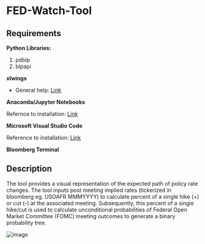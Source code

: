# FED-Watch-Tool

## Requirements

**Python Libraries:**
1. pdblp
2. blpapi

**xlwings**

* General help: [Link]()
  
**Anaconda/Jupyter Notebooks**
  
  Refernce to installation: [Link](https://www.anaconda.com/)
  
**Microsoft Visual Studio Code**
  
  Reference to installation: [Link](https://code.visualstudio.com/)

**Bloomberg Terminal**
  
## Description

The tool provides a visual representation of the expected path of policy rate changes. The tool inputs post meeting implied rates (tickerized in bloomberg
eg. USOAFR MMMYYYY) to calculate percent of a single hike (+) or cut (-) at the associated meeting. Subsequently, this percent of a single hike/cut is used to
calculate unconditional probabilities of Federal Open Market Committee (FOMC) meeting outcomes to generate a binary probability tree.
			
![image](https://user-images.githubusercontent.com/63976953/181137343-24fee93e-0828-40c3-bb7c-25aff670ae22.png)








